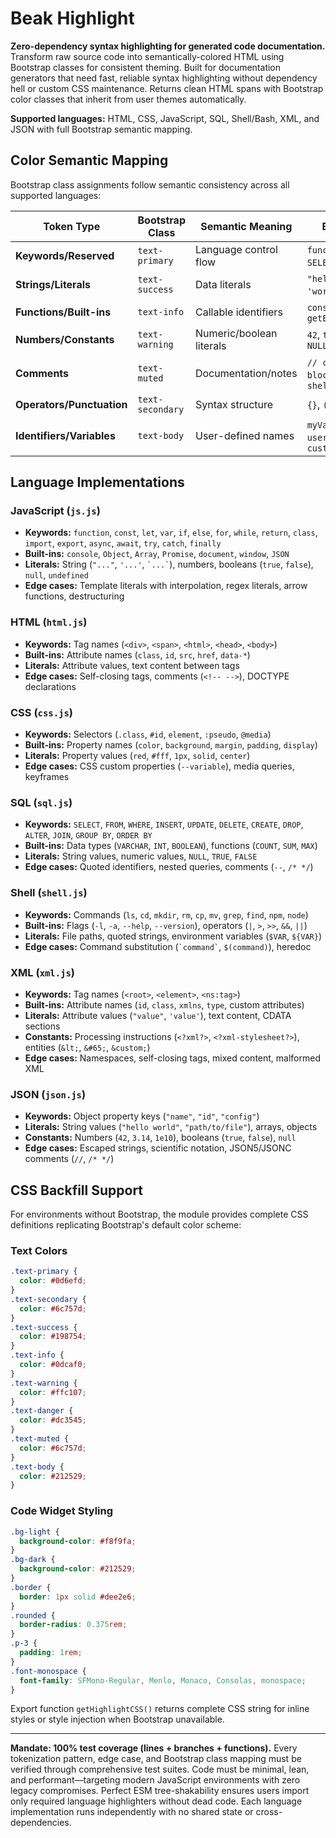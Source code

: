 # Beak Highlight

**Zero-dependency syntax highlighting for generated code documentation.** Transform raw source code into semantically-colored HTML using Bootstrap classes for consistent theming. Built for documentation generators that need fast, reliable syntax highlighting without dependency hell or custom CSS maintenance. Returns clean HTML spans with Bootstrap color classes that inherit from user themes automatically.

**Supported languages:** HTML, CSS, JavaScript, SQL, Shell/Bash, XML, and JSON with full Bootstrap semantic mapping.

## Color Semantic Mapping

Bootstrap class assignments follow semantic consistency across all supported languages:

| Token Type                | Bootstrap Class  | Semantic Meaning         | Example                                |
| ------------------------- | ---------------- | ------------------------ | -------------------------------------- |
| **Keywords/Reserved**     | `text-primary`   | Language control flow    | `function`, `if`, `SELECT`, `<div>`    |
| **Strings/Literals**      | `text-success`   | Data literals            | `"hello"`, `'world'`, `42`             |
| **Functions/Built-ins**   | `text-info`      | Callable identifiers     | `console.log`, `getElementById`        |
| **Numbers/Constants**     | `text-warning`   | Numeric/boolean literals | `42`, `true`, `false`, `NULL`          |
| **Comments**              | `text-muted`     | Documentation/notes      | `// comment`, `/* block */`, `# shell` |
| **Operators/Punctuation** | `text-secondary` | Syntax structure         | `{}`, `()`, `;`, `+`, `-`, `=`         |
| **Identifiers/Variables** | `text-body`      | User-defined names       | `myVar`, `userName`, `customFunction`  |

## Language Implementations

### JavaScript (`js.js`)

- **Keywords:** `function`, `const`, `let`, `var`, `if`, `else`, `for`, `while`, `return`, `class`, `import`, `export`, `async`, `await`, `try`, `catch`, `finally`
- **Built-ins:** `console`, `Object`, `Array`, `Promise`, `document`, `window`, `JSON`
- **Literals:** String (`"..."`, `'...'`, `` `...` ``), numbers, booleans (`true`, `false`), `null`, `undefined`
- **Edge cases:** Template literals with interpolation, regex literals, arrow functions, destructuring

### HTML (`html.js`)

- **Keywords:** Tag names (`<div>`, `<span>`, `<html>`, `<head>`, `<body>`)
- **Built-ins:** Attribute names (`class`, `id`, `src`, `href`, `data-*`)
- **Literals:** Attribute values, text content between tags
- **Edge cases:** Self-closing tags, comments (`<!-- -->`), DOCTYPE declarations

### CSS (`css.js`)

- **Keywords:** Selectors (`.class`, `#id`, `element`, `:pseudo`, `@media`)
- **Built-ins:** Property names (`color`, `background`, `margin`, `padding`, `display`)
- **Literals:** Property values (`red`, `#fff`, `1px`, `solid`, `center`)
- **Edge cases:** CSS custom properties (`--variable`), media queries, keyframes

### SQL (`sql.js`)

- **Keywords:** `SELECT`, `FROM`, `WHERE`, `INSERT`, `UPDATE`, `DELETE`, `CREATE`, `DROP`, `ALTER`, `JOIN`, `GROUP BY`, `ORDER BY`
- **Built-ins:** Data types (`VARCHAR`, `INT`, `BOOLEAN`), functions (`COUNT`, `SUM`, `MAX`)
- **Literals:** String values, numeric values, `NULL`, `TRUE`, `FALSE`
- **Edge cases:** Quoted identifiers, nested queries, comments (`--`, `/* */`)

### Shell (`shell.js`)

- **Keywords:** Commands (`ls`, `cd`, `mkdir`, `rm`, `cp`, `mv`, `grep`, `find`, `npm`, `node`)
- **Built-ins:** Flags (`-l`, `-a`, `--help`, `--version`), operators (`|`, `>`, `>>`, `&&`, `||`)
- **Literals:** File paths, quoted strings, environment variables (`$VAR`, `${VAR}`)
- **Edge cases:** Command substitution (`` `command` ``, `$(command)`), heredoc

### XML (`xml.js`)

- **Keywords:** Tag names (`<root>`, `<element>`, `<ns:tag>`)
- **Built-ins:** Attribute names (`id`, `class`, `xmlns`, `type`, custom attributes)
- **Literals:** Attribute values (`"value"`, `'value'`), text content, CDATA sections
- **Constants:** Processing instructions (`<?xml?>`, `<?xml-stylesheet?>`), entities (`&lt;`, `&#65;`, `&custom;`)
- **Edge cases:** Namespaces, self-closing tags, mixed content, malformed XML

### JSON (`json.js`)

- **Keywords:** Object property keys (`"name"`, `"id"`, `"config"`)
- **Literals:** String values (`"hello world"`, `"path/to/file"`), arrays, objects
- **Constants:** Numbers (`42`, `3.14`, `1e10`), booleans (`true`, `false`), `null`
- **Edge cases:** Escaped strings, scientific notation, JSON5/JSONC comments (`//`, `/* */`)

## CSS Backfill Support

For environments without Bootstrap, the module provides complete CSS definitions replicating Bootstrap's default color scheme:

### Text Colors

```css
.text-primary {
  color: #0d6efd;
}
.text-secondary {
  color: #6c757d;
}
.text-success {
  color: #198754;
}
.text-info {
  color: #0dcaf0;
}
.text-warning {
  color: #ffc107;
}
.text-danger {
  color: #dc3545;
}
.text-muted {
  color: #6c757d;
}
.text-body {
  color: #212529;
}
```

### Code Widget Styling

```css
.bg-light {
  background-color: #f8f9fa;
}
.bg-dark {
  background-color: #212529;
}
.border {
  border: 1px solid #dee2e6;
}
.rounded {
  border-radius: 0.375rem;
}
.p-3 {
  padding: 1rem;
}
.font-monospace {
  font-family: SFMono-Regular, Menlo, Monaco, Consolas, monospace;
}
```

Export function `getHighlightCSS()` returns complete CSS string for inline styles or style injection when Bootstrap unavailable.

---

**Mandate: 100% test coverage (lines + branches + functions).** Every tokenization pattern, edge case, and Bootstrap class mapping must be verified through comprehensive test suites. Code must be minimal, lean, and performant—targeting modern JavaScript environments with zero legacy compromises. Perfect ESM tree-shakability ensures users import only required language highlighters without dead code. Each language implementation runs independently with no shared state or cross-dependencies.
